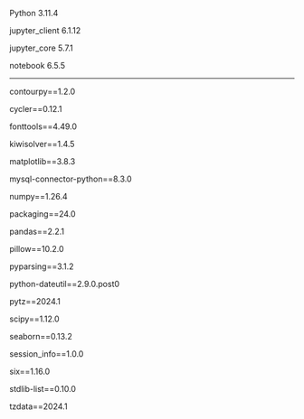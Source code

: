 Python 3.11.4

jupyter_client      6.1.12

jupyter_core        5.7.1

notebook            6.5.5

-------------------
contourpy==1.2.0

cycler==0.12.1

fonttools==4.49.0

kiwisolver==1.4.5

matplotlib==3.8.3

mysql-connector-python==8.3.0

numpy==1.26.4

packaging==24.0

pandas==2.2.1

pillow==10.2.0

pyparsing==3.1.2

python-dateutil==2.9.0.post0

pytz==2024.1

scipy==1.12.0

seaborn==0.13.2

session_info==1.0.0

six==1.16.0

stdlib-list==0.10.0

tzdata==2024.1
